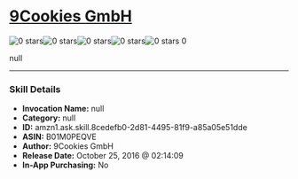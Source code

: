 # [9Cookies GmbH](http://alexa.amazon.com/#skills/amzn1.ask.skill.8cedefb0-2d81-4495-81f9-a85a05e51dde)
![0 stars](../../images/ic_star_border_black_18dp_1x.png)![0 stars](../../images/ic_star_border_black_18dp_1x.png)![0 stars](../../images/ic_star_border_black_18dp_1x.png)![0 stars](../../images/ic_star_border_black_18dp_1x.png)![0 stars](../../images/ic_star_border_black_18dp_1x.png) 0

null

***

### Skill Details

* **Invocation Name:** null
* **Category:** null
* **ID:** amzn1.ask.skill.8cedefb0-2d81-4495-81f9-a85a05e51dde
* **ASIN:** B01M0PEQVE
* **Author:** 9Cookies GmbH
* **Release Date:** October 25, 2016 @ 02:14:09
* **In-App Purchasing:** No
